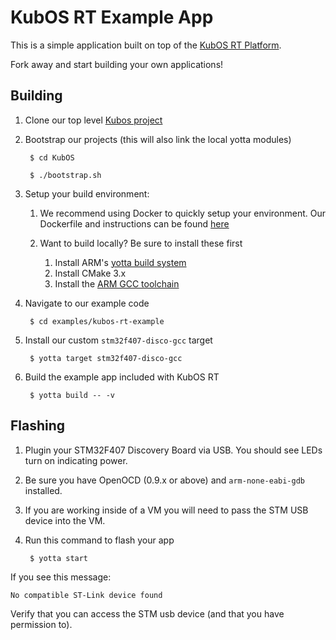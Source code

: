 # KubOS RT Example App

This is a simple application built on top of the [KubOS RT Platform](https://github.com/openkosmosorg/KubOS-rt).

Fork away and start building your own applications!

## Building

1. Clone our top level [Kubos project](https://github.com/openkosmosorg/KubOS)

2. Bootstrap our projects (this will also link the local yotta modules)

        $ cd KubOS

        $ ./bootstrap.sh

3. Setup your build environment:

    1. We recommend using Docker to quickly setup your environment. Our Dockerfile and instructions can be found [here](https://github.com/openkosmosorg/KubOS-rt)

    1. Want to build locally? Be sure to install these first

        1. Install ARM's [yotta build system](http://yottadocs.mbed.com/#installing)
        2. Install CMake 3.x
        3. Install the [ARM GCC toolchain](https://github.com/RIOT-OS/RIOT/wiki/Family:-ARM)

4. Navigate to our example code

        $ cd examples/kubos-rt-example

5. Install our custom `stm32f407-disco-gcc` target

        $ yotta target stm32f407-disco-gcc

6. Build the example app included with KubOS RT

        $ yotta build -- -v

## Flashing

1. Plugin your STM32F407 Discovery Board via USB. You should see LEDs turn on indicating power.

2. Be sure you have OpenOCD (0.9.x or above) and `arm-none-eabi-gdb` installed.

3. If you are working inside of a VM you will need to pass the STM USB device into the VM.

4. Run this command to flash your app

        $ yotta start


If you see this message:

    No compatible ST-Link device found

Verify that you can access the STM usb device (and that you have permission to).
